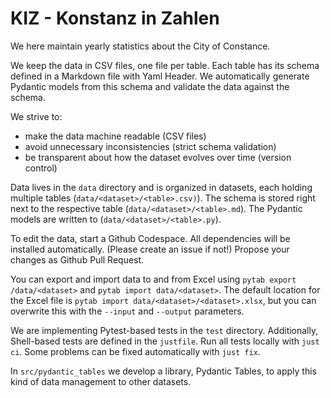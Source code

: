 # KIZ - Konstanz in Zahlen

We here maintain yearly statistics about the City of Constance.

We keep the data in CSV files, one file per table. Each table has its
schema defined in a Markdown file with Yaml Header. We automatically
generate Pydantic models from this schema and validate the data against
the schema.

We strive to:
- make the data machine readable (CSV files)
- avoid unnecessary inconsistencies (strict schema validation)
- be transparent about how the dataset evolves over time (version control)

Data lives in the `data` directory and is organized in datasets, each
holding multiple tables (`data/<dataset>/<table>.csv)`). The schema is
stored right next to the respective table (`data/<dataset>/<table>.md`).
The Pydantic models are written to (`data/<dataset>/<table>.py`).

To edit the data, start a Github Codespace. All dependencies will be installed automatically. (Please create an issue if not!) Propose your changes as Github Pull Request.

You can export and import data to and from Excel using `pytab export
/data/<dataset>` and `pytab import data/<dataset>`. The default location
for the Excel file is `pytab import data/<dataset>/<dataset>.xlsx`, but
you can overwrite this with the `--input` and `--output` parameters.

We are implementing Pytest-based tests in the `test` directory.
Additionally, Shell-based tests are defined in the `justfile`. Run all
tests locally with `just ci`. Some problems can be fixed automatically
with `just fix`.

In `src/pydantic_tables` we develop a library, Pydantic Tables, to apply
this kind of data management to other datasets.
